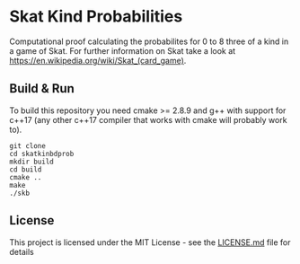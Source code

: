 # Skat Kind Probabilities

Computational proof calculating the probabilites for 0 to 8 three of a kind in a game of Skat. For further information on Skat take a look at https://en.wikipedia.org/wiki/Skat_(card_game).

## Build & Run

To build this repository you need cmake >= 2.8.9 and g++ with support for c++17 (any other c++17 compiler that works with cmake will probably work to).

```
git clone 
cd skatkinbdprob
mkdir build
cd build
cmake ..
make
./skb
```


## License

This project is licensed under the MIT License - see the [LICENSE.md](LICENSE.md) file for details


